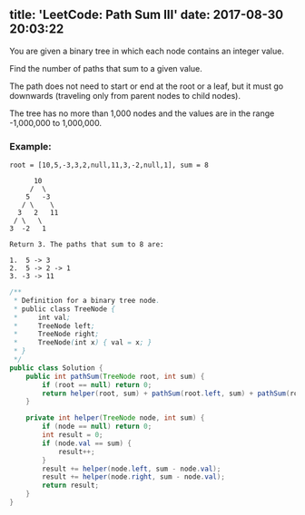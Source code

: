 title: 'LeetCode: Path Sum III'
date: 2017-08-30 20:03:22
---

You are given a binary tree in which each node contains an integer value.

Find the number of paths that sum to a given value.

The path does not need to start or end at the root or a leaf, but it must go downwards (traveling only from parent nodes to child nodes).

The tree has no more than 1,000 nodes and the values are in the range -1,000,000 to 1,000,000.

### Example:
```
root = [10,5,-3,3,2,null,11,3,-2,null,1], sum = 8

      10
     /  \
    5   -3
   / \    \
  3   2   11
 / \   \
3  -2   1

Return 3. The paths that sum to 8 are:

1.  5 -> 3
2.  5 -> 2 -> 1
3. -3 -> 11
```

```java
/**
 * Definition for a binary tree node.
 * public class TreeNode {
 *     int val;
 *     TreeNode left;
 *     TreeNode right;
 *     TreeNode(int x) { val = x; }
 * }
 */
public class Solution {
    public int pathSum(TreeNode root, int sum) {
        if (root == null) return 0;
        return helper(root, sum) + pathSum(root.left, sum) + pathSum(root.right, sum);
    }

    private int helper(TreeNode node, int sum) {
        if (node == null) return 0;
        int result = 0;
        if (node.val == sum) {
            result++;
        }
        result += helper(node.left, sum - node.val);
        result += helper(node.right, sum - node.val);
        return result;
    }
}
```
